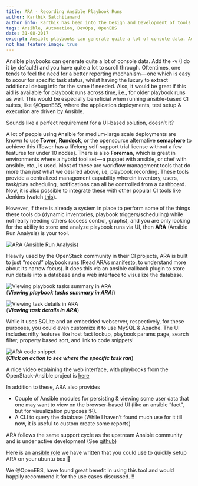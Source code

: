 ```yaml
---
title: ARA - Recording Ansible Playbook Runs
author: Karthik Satchitanand
author_info: Karthik has been into the Design and Development of tools for infrastructure as code, software testing performance & benchmarking & chaos engineering.
tags: Ansible, Automation, DevOps, OpenEBS
date: 31-08-2017
excerpt: Ansible playbooks can generate quite a lot of console data. Add the -v (I do it by default!) and you have quite a lot to scroll through.
not_has_feature_image: true
---
```


Ansible playbooks can generate quite a lot of console data. Add the -v (I do it by default!) and you have quite a lot to scroll through. Oftentimes, one tends to feel the need for a better reporting mechanism — one which is easy to scour for specific task status, whilst having the luxury to extract additional debug info for the same if needed. Also, it would be great if this aid is available for playbook runs across time, i.e., for older playbook runs as well. This would be especially beneficial when running ansible-based CI suites, like @OpenEBS, where the application deployments, test setup & execution are driven by Ansible.

Sounds like a perfect requirement for a UI-based solution, doesn’t it?

A lot of people using Ansible for medium-large scale deployments are known to use **Tower**, **Rundeck**, or the opensource alternative **semaphore** to achieve this (Tower has a lifelong self-support trial license without a few features for under 10 nodes). There is also **Foreman**, which is great in environments where a hybrid tool set — a puppet with ansible, or chef with ansible, etc., is used. Most of these are workflow management tools that do more than *just* what we desired above, i.e, playbook recording. These tools provide a centralized management capability wherein inventory, users, task/play scheduling, notifications can all be controlled from a dashboard. Now, it is also possible to integrate these with other popular CI tools like Jenkins (watch [this](https://www.youtube.com/watch?v=CqjeIiHvy30&amp;feature=youtu.be)).

However, if there is already a system in place to perform some of the things these tools do (dynamic inventories, playbook triggers/scheduling) while not really needing others (access control, graphs), and you are only looking for the ability to store and analyze playbook runs via UI, then **ARA** (Ansible Run Analysis) is your tool.

![ARA (Ansible Run Analysis)](/images/blog/ansible-run-analysis.png)

Heavily used by the OpenStack community in their CI projects, ARA is built to just *"record"* playbook runs (Read ARA’s [manifesto](http://ara.readthedocs.io/en/latest/manifesto.html#manifesto), to understand more about its narrow focus). It does this via an ansible callback plugin to store run details into a database and a web interface to visualize the database.

![Viewing playbook tasks summary in ARA](/images/blog/playbook-tasks-summary-in-ara.png)  
(***Viewing playbook tasks summary in ARA!***)

![Viewing task details in ARA](/images/blog/viewing-tasks-details-in-ara.png)  
(***Viewing task details in ARA***)

While it uses SQLite and an embedded webserver, respectively, for these purposes, you could even customize it to use MySQL & Apache. The UI includes nifty features like host fact lookup, playbook params page, search filter, property based sort, and link to code snippets!

![ARA code snippet](/images/blog/see-specific-task-ran.png)  
(***Click on action to see where the specific task ran***)

A nice video explaining the web interface, with playbooks from the OpenStack-Ansible project is [here](https://www.youtube.com/watch?v=k3i8VPCanGo)

In addition to these, ARA also provides

- Couple of Ansible modules for persisting & viewing some user data that one may want to view on the browser-based UI (like an ansible “fact”, but for visualization purposes :P).
- A CLI to query the database (While I haven’t found much use for it till now, it is useful to custom create some reports)

ARA follows the same support cycle as the upstream Ansible community and is under active development (See [github](https://github.com/openstack/ara))

Here is an [ansible role](https://github.com/openebs/openebs/tree/master/e2e/ansible/roles/ara) we have written that you could use to quickly setup ARA on your ubuntu box 🙂

We @OpenEBS, have found great benefit in using this tool and would happily recommend it for the use cases discussed. !!
